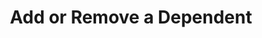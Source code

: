 ---
layout: page-breadcrumbs.html
template: detail-page
title: Add or Remove a Dependent
display_title: Add or Remove a Dependent
order: 4 
children: disabilityAddRemoveDependents
---